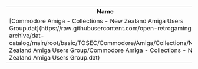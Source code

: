 <table>
<tr><th>Name</th><th>Size</th></tr>
<tr><td>
[Commodore Amiga - Collections - New Zealand Amiga Users Group.dat](https://raw.githubusercontent.com/open-retrogaming-archive/dat-catalog/main/root/basic/TOSEC/Commodore/Amiga/Collections/New Zealand Amiga Users Group/Commodore Amiga - Collections - New Zealand Amiga Users Group.dat)
</td><td>11962</td></tr>
</table>
